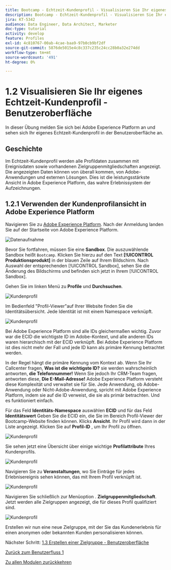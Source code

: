 ```yaml
---
title: Bootcamp - Echtzeit-Kundenprofil - Visualisieren Sie Ihr eigenes Echtzeit-Kundenprofil - Benutzeroberfläche
description: Bootcamp - Echtzeit-Kundenprofil - Visualisieren Sie Ihr eigenes Echtzeit-Kundenprofil - Benutzeroberfläche
jira: KT-5342
audience: Data Engineer, Data Architect, Marketer
doc-type: tutorial
activity: develop
feature: Profiles
exl-id: 4c810767-00ab-4cae-baa9-97b0cb9bf2df
source-git-commit: 5876de5015e4c8c337c235c24cc28b0a32e274dd
workflow-type: tm+mt
source-wordcount: '491'
ht-degree: 0%

---
```


# 1.2 Visualisieren Sie Ihr eigenes Echtzeit-Kundenprofil - Benutzeroberfläche

In dieser Übung melden Sie sich bei Adobe Experience Platform an und sehen sich Ihr eigenes Echtzeit-Kundenprofil in der Benutzeroberfläche an.

## Geschichte

Im Echtzeit-Kundenprofil werden alle Profildaten zusammen mit Ereignisdaten sowie vorhandenen Zielgruppenmitgliedschaften angezeigt. Die angezeigten Daten können von überall kommen, von Adobe-Anwendungen und externen Lösungen. Dies ist die leistungsstärkste Ansicht in Adobe Experience Platform, das wahre Erlebnissystem der Aufzeichnungen.

## 1.2.1 Verwenden der Kundenprofilansicht in Adobe Experience Platform

Navigieren Sie zu [Adobe Experience Platform](https://experience.adobe.com/platform). Nach der Anmeldung landen Sie auf der Startseite von Adobe Experience Platform.

![Datenaufnahme](./images/home.png)

Bevor Sie fortfahren, müssen Sie eine **Sandbox**. Die auszuwählende Sandbox heißt ``Bootcamp``. Klicken Sie hierzu auf den Text **[!UICONTROL Produktionsprodukt]** in der blauen Zeile auf Ihrem Bildschirm. Nach Auswahl der entsprechenden [!UICONTROL Sandbox], sehen Sie die Änderung des Bildschirms und befinden sich jetzt in Ihrem [!UICONTROL Sandbox].



Gehen Sie im linken Menü zu **Profile** und **Durchsuchen**.

![Kundenprofil](./images/homemenu.png)

Im Bedienfeld &quot;Profil-Viewer&quot;auf Ihrer Website finden Sie die Identitätsübersicht. Jede Identität ist mit einem Namespace verknüpft.

![Kundenprofil](./images/identities.png)




Bei Adobe Experience Platform sind alle IDs gleichermaßen wichtig. Zuvor war die ECID die wichtigste ID im Adobe-Kontext, und alle anderen IDs waren hierarchisch mit der ECID verknüpft. Bei Adobe Experience Platform ist dies nicht mehr der Fall und jede ID kann als primäre Kennung betrachtet werden.

In der Regel hängt die primäre Kennung vom Kontext ab. Wenn Sie Ihr Callcenter fragen, **Was ist die wichtigste ID?** sie werden wahrscheinlich antworten, **die Telefonnummer!** Wenn Sie jedoch Ihr CRM-Team fragen, antworten diese, **Die E-Mail-Adresse!**  Adobe Experience Platform versteht diese Komplexität und verwaltet sie für Sie. Jede Anwendung, ob Adobe-Anwendung oder Nicht-Adobe-Anwendung, spricht mit Adobe Experience Platform, indem sie auf die ID verweist, die sie als primär betrachten. Und es funktioniert einfach.

Für das Feld **Identitäts-Namespace** auswählen **ECID** und für das Feld **Identitätswert** Geben Sie die ECID ein, die Sie im Bereich Profil-Viewer der Bootcamp-Website finden können. Klicks **Ansicht**. Ihr Profil wird dann in der Liste angezeigt. Klicken Sie auf **Profil-ID** , um Ihr Profil zu öffnen.

![Kundenprofil](./images/popupecid.png)

Sie sehen jetzt eine Übersicht über einige wichtige **Profilattribute** Ihres Kundenprofils.

![Kundenprofil](./images/profile.png)

Navigieren Sie zu **Veranstaltungen**, wo Sie Einträge für jedes Erlebnisereignis sehen können, das mit Ihrem Profil verknüpft ist.

![Kundenprofil](./images/profileee.png)

Navigieren Sie schließlich zur Menüoption . **Zielgruppenmitgliedschaft**. Jetzt werden alle Zielgruppen angezeigt, die für dieses Profil qualifiziert sind.

![Kundenprofil](./images/profileseg.png)

Erstellen wir nun eine neue Zielgruppe, mit der Sie das Kundenerlebnis für einen anonymen oder bekannten Kunden personalisieren können.

Nächster Schritt: [1.3 Erstellen einer Zielgruppe - Benutzeroberfläche](./ex3.md)

[Zurück zum Benutzerfluss 1](./uc1.md)

[Zu allen Modulen zurückkehren](../../overview.md)
